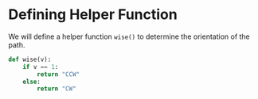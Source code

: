 # Defining Helper Function

We will define a helper function `wise()` to determine the orientation of the path.

```python
def wise(v):
    if v == 1:
        return "CCW"
    else:
        return "CW"
```
